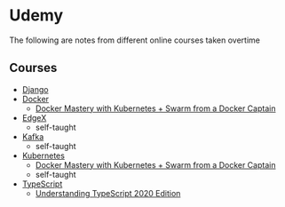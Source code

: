 # Udemy 
The following are notes from different online courses taken overtime 

## Courses
* [Django](Django/)
* [Docker](Docker%20Mastery%20with%20Kubernetes%20&%20Swarm)
   * [Docker Mastery with Kubernetes + Swarm from a Docker Captain](https://www.udemy.com/course/docker-mastery/)
* [EdgeX](EdgeX/)
  * self-taught
* [Kafka](Kafka/)
  * self-taught
* [Kubernetes](Kubernetes/)
  * [Docker Mastery with Kubernetes + Swarm from a Docker Captain](https://www.udemy.com/course/docker-mastery/)
  * self-taught
* [TypeScript](TypeScript/)
   * [Understanding TypeScript 2020 Edition](https://www.udemy.com/course/understanding-typescript) 

